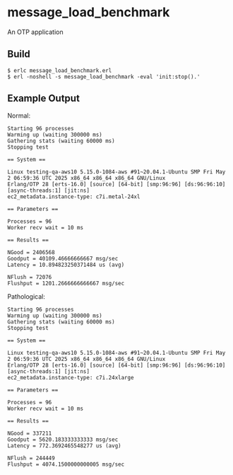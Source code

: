 message_load_benchmark
=====

An OTP application

Build
-----

    $ erlc message_load_benchmark.erl
    $ erl -noshell -s message_load_benchmark -eval 'init:stop().'

Example Output
--------------

Normal:

```
Starting 96 processes
Warming up (waiting 300000 ms)
Gathering stats (waiting 60000 ms)
Stopping test

== System ==

Linux testing-qa-aws10 5.15.0-1084-aws #91~20.04.1-Ubuntu SMP Fri May 2 06:59:36 UTC 2025 x86_64 x86_64 x86_64 GNU/Linux
Erlang/OTP 28 [erts-16.0] [source] [64-bit] [smp:96:96] [ds:96:96:10] [async-threads:1] [jit:ns]
ec2_metadata.instance-type: c7i.metal-24xl

== Parameters ==

Processes = 96
Worker recv wait = 10 ms

== Results ==

NGood = 2406568
Goodput = 40109.46666666667 msg/sec
Latency = 10.894823250371484 us (avg)

NFlush = 72076
Flushput = 1201.2666666666667 msg/sec
```

Pathological:

```
Starting 96 processes
Warming up (waiting 300000 ms)
Gathering stats (waiting 60000 ms)
Stopping test

== System ==

Linux testing-qa-aws10 5.15.0-1084-aws #91~20.04.1-Ubuntu SMP Fri May 2 06:59:36 UTC 2025 x86_64 x86_64 x86_64 GNU/Linux
Erlang/OTP 28 [erts-16.0] [source] [64-bit] [smp:96:96] [ds:96:96:10] [async-threads:1] [jit:ns]
ec2_metadata.instance-type: c7i.24xlarge

== Parameters ==

Processes = 96
Worker recv wait = 10 ms

== Results ==

NGood = 337211
Goodput = 5620.183333333333 msg/sec
Latency = 772.3692465548277 us (avg)

NFlush = 244449
Flushput = 4074.1500000000005 msg/sec
```
